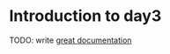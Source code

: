 # Introduction to day3

TODO: write [great documentation](https://jacobian.org/writing/what-to-write/)
